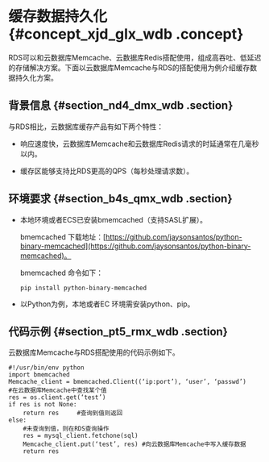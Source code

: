 # 缓存数据持久化 {#concept_xjd_glx_wdb .concept}

RDS可以和云数据库Memcache、云数据库Redis搭配使用，组成高吞吐、低延迟的存储解决方案。下面以云数据库Memcache与RDS的搭配使用为例介绍缓存数据持久化方案。

## 背景信息 {#section_nd4_dmx_wdb .section}

与RDS相比，云数据库缓存产品有如下两个特性：

-   响应速度快，云数据库Memcache和云数据库Redis请求的时延通常在几毫秒以内。

-   缓存区能够支持比RDS更高的QPS（每秒处理请求数）。


## 环境要求 {#section_b4s_qmx_wdb .section}

-   本地环境或者ECS已安装bmemcached（支持SASL扩展）。

    bmemcached 下载地址：[https://github.com/jaysonsantos/python-binary-memcached](https://github.com/jaysonsantos/python-binary-memcached)。

    bmemcached 命令如下：

    ```
    pip install python-binary-memcached
    ```

-   以Python为例，本地或者EC 环境需安装python、pip。

## 代码示例 {#section_pt5_rmx_wdb .section}

云数据库Memcache与RDS搭配使用的代码示例如下。

```
#!/usr/bin/env python
import bmemcached
Memcache_client = bmemcached.Client((‘ip:port’), ‘user’, ‘passwd’)
#在云数据库Memcache中查找某个值
res = os.client.get(‘test’)
if res is not None:
    return res     #查询到值则返回
else:
    #未查询到值，则在RDS查询操作
    res = mysql_client.fetchone(sql)
    Memcache_client.put(‘test’, res) #向云数据库Memcache中写入缓存数据
    return res
```

